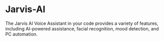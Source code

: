 # Jarvis-AI
The Jarvis AI Voice Assistant in your code provides a variety of features, including AI-powered assistance, facial recognition, mood detection, and PC automation.
